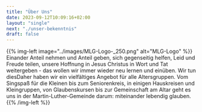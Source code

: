 ```yaml
---
title: "Über Uns"
date: 2023-09-12T10:09:16+02:00
layout: "single"
next: "./unser-bekenntnis"
draft: false
---
```


{{% img-left image="../images/MLG-Logo-_250.png" alt="MLG-Logo" %}}
Einander Anteil nehmen und Anteil geben, sich gegenseitig helfen, Leid und
Freude teilen, unsere Hoffnung in Jesus Christus in Wort und Tat weitergeben -
das wollen wir immer wieder neu lernen und einüben. Wir tun diesDaher haben wir
ein vielfältiges Angebot für alle Altersgruppen. Vom Singspaß für die Kleinen
bis zum Seniorenkreis, in einigen Hauskreisen und Kleingruppen, von
Glaubenskursen bis zur Gemeinschaft am Altar geht es uns in der
Martin-Luther-Gemeinde darum: miteinander lebendig glauben.  
{{% /img-left %}}

